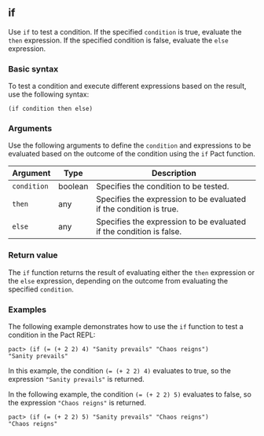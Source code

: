 ## if

Use `if` to test a condition. 
If the specified `condition` is true, evaluate the `then` expression.
If the specified condition is false, evaluate the `else` expression.

### Basic syntax

To test a condition and execute different expressions based on the result, use the following syntax:

```pact
(if condition then else)
```

### Arguments

Use the following arguments to define the `condition` and expressions to be evaluated based on the outcome of the condition using the `if` Pact function.

| Argument | Type | Description |
| --- | --- | --- |
| `condition` | boolean | Specifies the condition to be tested. |
| `then` | any | Specifies the expression to be evaluated if the condition is true. |
| `else` | any | Specifies the expression to be evaluated if the condition is false. |

### Return value

The `if` function returns the result of evaluating either the `then` expression or the `else` expression, depending on the outcome from evaluating the specified `condition`.

### Examples

The following example demonstrates how to use the `if` function to test a condition in the Pact REPL:

```pact
pact> (if (= (+ 2 2) 4) "Sanity prevails" "Chaos reigns")
"Sanity prevails"
```

In this example, the condition `(= (+ 2 2) 4)` evaluates to true, so the expression `"Sanity prevails"` is returned.

In the following example, the condition `(= (+ 2 2) 5)` evaluates to false, so the expression `"Chaos reigns"` is returned.

```pact
pact> (if (= (+ 2 2) 5) "Sanity prevails" "Chaos reigns")
"Chaos reigns"
```
